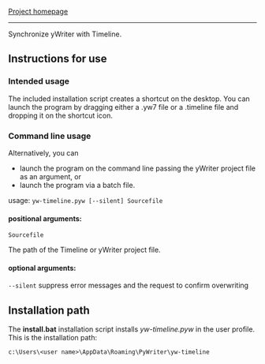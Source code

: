 [Project homepage](https://peter88213.github.io/yw-timeline)

------------------------------------------------------------------

Synchronize yWriter with Timeline.


## Instructions for use

### Intended usage

The included installation script creates a shortcut on the desktop. You can launch the program by dragging either a .yw7 file or a .timeline file and dropping it on the shortcut icon. 

### Command line usage

Alternatively, you can

- launch the program on the command line passing the yWriter project file as an argument, or
- launch the program via a batch file.

usage: `yw-timeline.pyw [--silent] Sourcefile`

#### positional arguments:

`Sourcefile` 

The path of the Timeline or yWriter project file.

#### optional arguments:

`--silent`  suppress error messages and the request to confirm overwriting





## Installation path

The **install.bat** installation script installs *yw-timeline.pyw* in the user profile. This is the installation path: 

`c:\Users\<user name>\AppData\Roaming\PyWriter\yw-timeline`
    
